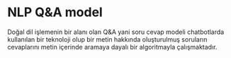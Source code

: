 # NLP Q&A model
 Doğal dil işlemenin bir alanı olan Q&A yani soru cevap modeli chatbotlarda kullanılan bir teknoloji olup bir metin hakkında oluşturulmuş soruların cevaplarını metin içerinde aramaya dayalı bir algoritmayla çalışmaktadır.
 
